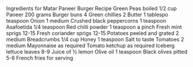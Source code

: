 Ingredients for Matar Paneer Burger Recipe
Green Peas boiled 1/2 cup
Paneer 200 grams
Burger buns 4
Green chillies 2
Butter 1 tablespo teaspoon
Onion 1 medium
Crushed black peppercorns 1 teaspoon
Asafoetida 1/4 teaspoon
Red chilli powder 1 teaspoon a pinch
Fresh mint sprigs 12-15
Fresh coriander sprigs 12-15
Potatoes peeled and grated 2 medium
Breadcrumbs 1/4 cup
Honey 1 teaspoon
Salt to taste
Tomatoes 2 medium
Mayonnaise as required
Tomato ketchup as required
Iceberg lettuce leaves 8-9
Juice of ½ lemon
Olive oil 1 teaspoon
Black olives pitted 5-6
French fries for serving